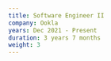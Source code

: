```yaml
---
title: Software Engineer II
company: Ookla
years: Dec 2021 - Present
duration: 3 years 7 months
weight: 3
---
```

